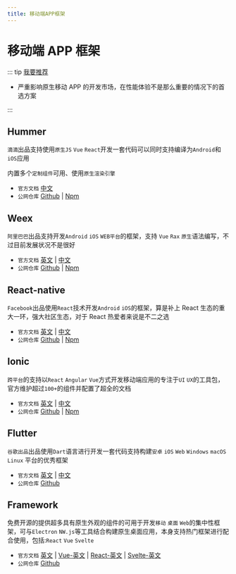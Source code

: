 ```yaml
---
title: 移动端APP框架
---
```


# 移动端 APP 框架

::: tip [我要推荐](https://github.com/itmanyong/web-resources/edit/master/docs/platform/fc/framework/app.md)

-   严重影响原生移动 APP 的开发市场，在性能体验不是那么重要的情况下的首选方案

:::

## Hummer <ProjectBadge  starts='didi/Hummer' version='@hummer/cli' />

`滴滴`出品支持使用`原生JS` `Vue` `React`开发一套代码可以同时支持编译为`Android`和`iOS`应用

内置多个`定制组件`可用、使用`原生渲染引擎`

-   `官方文档` [中文](https://hummer.didi.cn/#/)
-   `公网仓库` [Github](https://github.com/didi/Hummer) | [Npm](https://www.npmjs.com/package/@hummer/cli)

## Weex <ProjectBadge  starts='alibaba/weex' />

`阿里巴巴`出品支持开发`Android` `iOS` `WEB平台`的框架，支持 `Vue` `Rax` `原生`语法编写，不过目前发展状况不是很好

-   `官方文档` [英文](https://weexapp.com/) | [中文](https://weexapp.com/zh/)
-   `公网仓库` [Github](https://github.com/alibaba/weex) | [Npm](https://www.npmjs.com/package/weex-toolkit)

## React-native <ProjectBadge  starts='facebook/react-native' version='react-native' />

`Facebook`出品使用`React`技术开发`Android` `iOS`的框架，算是补上 React 生态的重大一环，强大社区生态，对于 React 热爱者来说是不二之选

-   `官方文档` [英文](https://reactnative.dev/) | [中文](https://www.reactnative.cn/)
-   `公网仓库` [Github](https://github.com/facebook/react-native) | [Npm](https://www.npmjs.com/package/react-native)

## Ionic <ProjectBadge  starts='ionic-team' version='@ionic/cli' />

`跨平台`的支持以`React` `Angular` `Vue`方式开发移动端应用的专注于`UI` `UX`的工具包，官方维护超过`100+`的组件并配置了超全的文档

-   `官方文档` [英文](https://ionicframework.com/) | [中文](https://www.reactnative.cn/)
-   `公网仓库` [Github](https://github.com/ionic-team) | [Npm](https://www.npmjs.com/package/@ionic/cli)

## Flutter <ProjectBadge  starts='flutter/flutter' />

`谷歌出品`出品使用`Dart`语言进行开发一套代码支持构建`安卓` `iOS` `Web` `Windows` `macOS` `Linux` 平台的优秀框架

-   `官方文档` [英文](https://flutter.dev/) | [中文](https://flutter.cn/)
-   `公网仓库` [Github](https://github.com/flutter/flutter)

## Framework <ProjectBadge  starts='framework7io/framework7' />

免费开源的提供超多具有原生外观的组件的可用于开发`移动` `桌面` `Web`的集中性框架，可与`Electron` `NW.js`等工具结合构建原生桌面应用，本身支持热门框架进行配合使用，包括:`React` `Vue` `Svelte`

-   `官方文档` [英文](https://framework7.io/) | [Vue-英文](https://framework7.io/vue/) | [React-英文](https://framework7.io/react/) | [Svelte-英文](https://framework7.io/svelte/)
-   `公网仓库` [Github](https://github.com/framework7io/framework7/)
